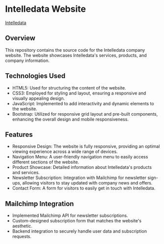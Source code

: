 # Intelledata Website
[Intelledata](https://www.intelledata.com)
## Overview
This repository contains the source code for the Intelledata company website. The website showcases Intelledata's services, products, and company information.

## Technologies Used
- HTML5: Used for structuring the content of the website.
- CSS3: Employed for styling and layout, ensuring a responsive and visually appealing design.
- JavaScript: Implemented to add interactivity and dynamic elements to the website.
- Bootstrap: Utilized for responsive grid layout and pre-built components, enhancing the overall design and mobile responsiveness.

## Features
- Responsive Design: The website is fully responsive, providing an optimal viewing experience across a wide range of devices.
- Navigation Menu: A user-friendly navigation menu to easily access different sections of the website.
- Product Showcase: Detailed information about Intelledata's products and services.
- Newsletter Subscription: Integration with Mailchimp for newsletter sign-ups, allowing visitors to stay updated with company news and offers.
- Contact Form: A form for visitors to easily get in touch with Intelledata.

## Mailchimp Integration
- Implemented Mailchimp API for newsletter subscriptions.
- Custom-designed subscription form that matches the website's aesthetic.
- Backend integration to securely handle user data and subscription requests.
